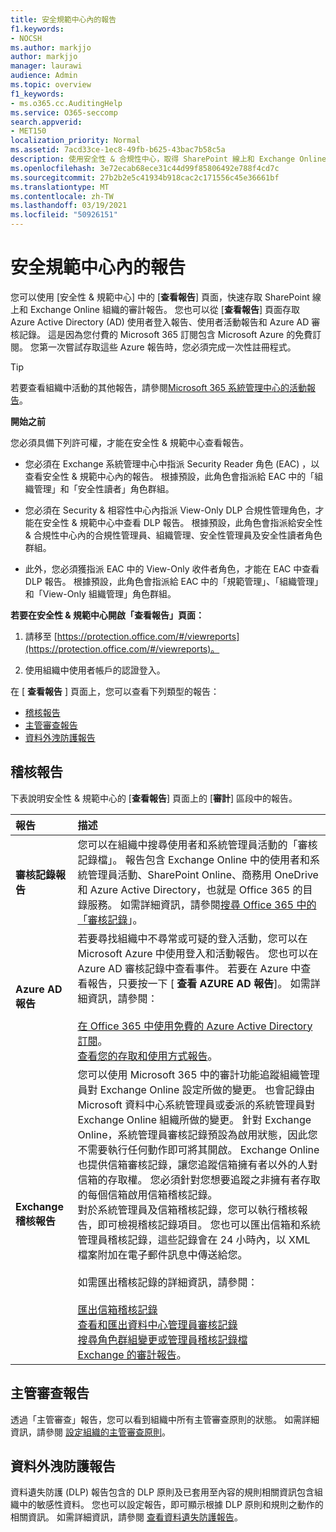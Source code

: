 ```yaml
---
title: 安全規範中心內的報告
f1.keywords:
- NOCSH
ms.author: markjjo
author: markjjo
manager: laurawi
audience: Admin
ms.topic: overview
f1_keywords:
- ms.o365.cc.AuditingHelp
ms.service: O365-seccomp
search.appverid:
- MET150
localization_priority: Normal
ms.assetid: 7acd33ce-1ec8-49fb-b625-43bac7b58c5a
description: 使用安全性 & 合規性中心，取得 SharePoint 線上和 Exchange Online 組織的各種報告，以及 Azure Active Directory 報告。
ms.openlocfilehash: 3e72ecab68ece31c44d99f85806492e788f4cd7c
ms.sourcegitcommit: 27b2b2e5c41934b918cac2c171556c45e36661bf
ms.translationtype: MT
ms.contentlocale: zh-TW
ms.lasthandoff: 03/19/2021
ms.locfileid: "50926151"
---
```

# <a name="reports-in-the-security--compliance-center"></a>安全規範中心內的報告

您可以使用 [安全性 & 規範中心] 中的 [**查看報告**] 頁面，快速存取 SharePoint 線上和 Exchange Online 組織的審計報告。 您也可以從 [**查看報告**] 頁面存取 Azure Active Directory (AD) 使用者登入報告、使用者活動報告和 Azure AD 審核記錄。 這是因為您付費的 Microsoft 365 訂閱包含 Microsoft Azure 的免費訂閱。 您第一次嘗試存取這些 Azure 報告時，您必須完成一次性註冊程式。 
  
> [!TIP]
> 若要查看組織中活動的其他報告，請參閱[Microsoft 365 系統管理中心的活動報告](../admin/activity-reports/activity-reports.md)。 
  
 **開始之前**
  
您必須具備下列許可權，才能在安全性 & 規範中心查看報告。
  
- 您必須在 Exchange 系統管理中心中指派 Security Reader 角色 (EAC) ，以查看安全性 & 規範中心內的報告。 根據預設，此角色會指派給 EAC 中的「組織管理」和「安全性讀者」角色群組。
    
- 您必須在 Security & 相容性中心內指派 View-Only DLP 合規性管理角色，才能在安全性 & 規範中心中查看 DLP 報告。 根據預設，此角色會指派給安全性 & 合規性中心內的合規性管理員、組織管理、安全性管理員及安全性讀者角色群組。

- 此外，您必須獲指派 EAC 中的 View-Only 收件者角色，才能在 EAC 中查看 DLP 報告。 根據預設，此角色會指派給 EAC 中的「規範管理」、「組織管理」和「View-Only 組織管理」角色群組。
  
 **若要在安全性 & 規範中心開啟「查看報告」頁面：**
  
1. 請移至 [https://protection.office.com/#/viewreports](https://protection.office.com/#/viewreports)。
    
2. 使用組織中使用者帳戶的認證登入。
    
在 [ **查看報告** ] 頁面上，您可以查看下列類型的報告： 
  
- [稽核報告](#auditing-reports)
- [主管審查報告](#supervisory-review-report)
- [資料外洩防護報告](#data-loss-prevention-reports)
    
## <a name="auditing-reports"></a>稽核報告

下表說明安全性 & 規範中心的 [**查看報告**] 頁面上的 [**審計**] 區段中的報告。 
  
|**報告**|**描述**|
|:-----|:-----|
|**審核記錄報告** <br/> |您可以在組織中搜尋使用者和系統管理員活動的「審核記錄檔」。 報告包含 Exchange Online 中的使用者和系統管理員活動、SharePoint Online、商務用 OneDrive 和 Azure Active Directory，也就是 Office 365 的目錄服務。 如需詳細資訊，請參閱[搜尋 Office 365 中的「審核記錄](search-the-audit-log-in-security-and-compliance.md)」。  <br/> |
|**Azure AD 報告** <br/> |若要尋找組織中不尋常或可疑的登入活動，您可以在 Microsoft Azure 中使用登入和活動報告。 您也可以在 Azure AD 審核記錄中查看事件。 若要在 Azure 中查看報告，只要按一下 [ **查看 AZURE AD 報告**]。 如需詳細資訊，請參閱： <br/><br/>[在 Office 365 中使用免費的 Azure Active Directory 訂閱](use-your-free-azure-ad-subscription-in-office-365.md)。 <br/> [查看您的存取和使用方式報告](/azure/active-directory/reports-monitoring/overview-reports)。  <br/> |
|**Exchange 稽核報告** <br/> | 您可以使用 Microsoft 365 中的審計功能追蹤組織管理員對 Exchange Online 設定所做的變更。 也會記錄由 Microsoft 資料中心系統管理員或委派的系統管理員對 Exchange Online 組織所做的變更。 針對 Exchange Online，系統管理員審核記錄預設為啟用狀態，因此您不需要執行任何動作即可將其開啟。 Exchange Online 也提供信箱審核記錄，讓您追蹤信箱擁有者以外的人對信箱的存取權。 您必須針對您想要追蹤之非擁有者存取的每個信箱啟用信箱稽核記錄。  <br/>  對於系統管理員及信箱稽核記錄，您可以執行稽核報告，即可檢視稽核記錄項目。 您也可以匯出信箱和系統管理員稽核記錄，這些記錄會在 24 小時內，以 XML 檔案附加在電子郵件訊息中傳送給您。 <br/><br/>如需匯出稽核記錄的詳細資訊，請參閱：  <br/><br/> [匯出信箱稽核記錄](/exchange/security-and-compliance/exchange-auditing-reports/export-mailbox-audit-logs) <br/> [查看和匯出資料中心管理員審核記錄](/exchange/security-and-compliance/exchange-auditing-reports/view-external-admin-audit-log) <br/> [搜尋角色群組變更或管理員稽核記錄檔](/exchange/security-and-compliance/exchange-auditing-reports/search-role-group-changes) <br/>   [Exchange 的審計報告](/exchange/security-and-compliance/exchange-auditing-reports/exchange-auditing-reports)。  <br/> |
   
## <a name="supervisory-review-report"></a>主管審查報告

透過「主管審查」報告，您可以看到組織中所有主管審查原則的狀態。 如需詳細資訊，請參閱 [設定組織的主管審查原則](./communication-compliance-configure.md)。
  
## <a name="data-loss-prevention-reports"></a>資料外洩防護報告

資料遺失防護 (DLP) 報告包含的 DLP 原則及已套用至內容的規則相關資訊包含組織中的敏感性資料。 您也可以設定報告，即可顯示根據 DLP 原則和規則之動作的相關資訊。 如需詳細資訊，請參閱 [查看資料遺失防護報告](view-the-dlp-reports.md)。